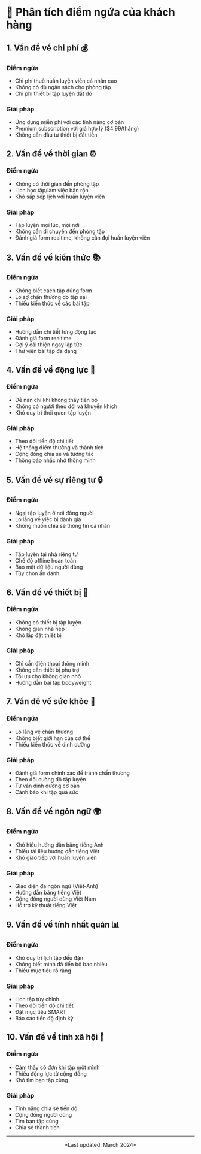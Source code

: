 # 🎯 Phân tích điểm ngứa của khách hàng

## 1. Vấn đề về chi phí 💰

### Điểm ngứa
- Chi phí thuê huấn luyện viên cá nhân cao
- Không có đủ ngân sách cho phòng tập
- Chi phí thiết bị tập luyện đắt đỏ

### Giải pháp
- Ứng dụng miễn phí với các tính năng cơ bản
- Premium subscription với giá hợp lý ($4.99/tháng)
- Không cần đầu tư thiết bị đắt tiền

## 2. Vấn đề về thời gian ⏰

### Điểm ngứa
- Không có thời gian đến phòng tập
- Lịch học tập/làm việc bận rộn
- Khó sắp xếp lịch với huấn luyện viên

### Giải pháp
- Tập luyện mọi lúc, mọi nơi
- Không cần di chuyển đến phòng tập
- Đánh giá form realtime, không cần đợi huấn luyện viên

## 3. Vấn đề về kiến thức 📚

### Điểm ngứa
- Không biết cách tập đúng form
- Lo sợ chấn thương do tập sai
- Thiếu kiến thức về các bài tập

### Giải pháp
- Hướng dẫn chi tiết từng động tác
- Đánh giá form realtime
- Gợi ý cải thiện ngay lập tức
- Thư viện bài tập đa dạng

## 4. Vấn đề về động lực 🎯

### Điểm ngứa
- Dễ nản chí khi không thấy tiến bộ
- Không có người theo dõi và khuyến khích
- Khó duy trì thói quen tập luyện

### Giải pháp
- Theo dõi tiến độ chi tiết
- Hệ thống điểm thưởng và thành tích
- Cộng đồng chia sẻ và tương tác
- Thông báo nhắc nhở thông minh

## 5. Vấn đề về sự riêng tư 🔒

### Điểm ngứa
- Ngại tập luyện ở nơi đông người
- Lo lắng về việc bị đánh giá
- Không muốn chia sẻ thông tin cá nhân

### Giải pháp
- Tập luyện tại nhà riêng tư
- Chế độ offline hoàn toàn
- Bảo mật dữ liệu người dùng
- Tùy chọn ẩn danh

## 6. Vấn đề về thiết bị 📱

### Điểm ngứa
- Không có thiết bị tập luyện
- Không gian nhà hẹp
- Khó lắp đặt thiết bị

### Giải pháp
- Chỉ cần điện thoại thông minh
- Không cần thiết bị phụ trợ
- Tối ưu cho không gian nhỏ
- Hướng dẫn bài tập bodyweight

## 7. Vấn đề về sức khỏe 🏥

### Điểm ngứa
- Lo lắng về chấn thương
- Không biết giới hạn của cơ thể
- Thiếu kiến thức về dinh dưỡng

### Giải pháp
- Đánh giá form chính xác để tránh chấn thương
- Theo dõi cường độ tập luyện
- Tư vấn dinh dưỡng cơ bản
- Cảnh báo khi tập quá sức

## 8. Vấn đề về ngôn ngữ 🌍

### Điểm ngứa
- Khó hiểu hướng dẫn bằng tiếng Anh
- Thiếu tài liệu hướng dẫn tiếng Việt
- Khó giao tiếp với huấn luyện viên

### Giải pháp
- Giao diện đa ngôn ngữ (Việt-Anh)
- Hướng dẫn bằng tiếng Việt
- Cộng đồng người dùng Việt Nam
- Hỗ trợ kỹ thuật tiếng Việt

## 9. Vấn đề về tính nhất quán 📊

### Điểm ngứa
- Khó duy trì lịch tập đều đặn
- Không biết mình đã tiến bộ bao nhiêu
- Thiếu mục tiêu rõ ràng

### Giải pháp
- Lịch tập tùy chỉnh
- Theo dõi tiến độ chi tiết
- Đặt mục tiêu SMART
- Báo cáo tiến độ định kỳ

## 10. Vấn đề về tính xã hội 👥

### Điểm ngứa
- Cảm thấy cô đơn khi tập một mình
- Thiếu động lực từ cộng đồng
- Khó tìm bạn tập cùng

### Giải pháp
- Tính năng chia sẻ tiến độ
- Cộng đồng người dùng
- Tìm bạn tập cùng
- Chia sẻ thành tích

---

<div align="center">
*Last updated: March 2024*
</div> 